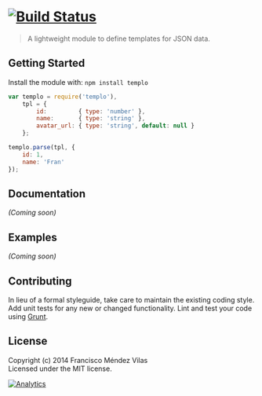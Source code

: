 #  [![Build Status](https://secure.travis-ci.org/fmvilas/templojs.png?branch=master)](http://travis-ci.org/fmvilas/templojs)

> A lightweight module to define templates for JSON data.


## Getting Started

Install the module with: `npm install templo`

```js
var templo = require('templo'),
    tpl = {
        id:         { type: 'number' },
        name:       { type: 'string' },
        avatar_url: { type: 'string', default: null }
    };

templo.parse(tpl, {
    id: 1,
    name: 'Fran'
});
```


## Documentation

_(Coming soon)_


## Examples

_(Coming soon)_


## Contributing

In lieu of a formal styleguide, take care to maintain the existing coding style. Add unit tests for any new or changed functionality. Lint and test your code using [Grunt](http://gruntjs.com).


## License

Copyright (c) 2014 Francisco Méndez Vilas  
Licensed under the MIT license.


[![Analytics](https://ga-beacon.appspot.com/UA-59082921-1/templojs/readme)](https://github.com/fmvilas/templojs)
